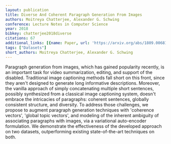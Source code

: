 ```yaml
---
layout: publication
title: Diverse And Coherent Paragraph Generation From Images
authors: Moitreya Chatterjee, Alexander G. Schwing
conference: Lecture Notes in Computer Science
year: 2018
bibkey: chatterjee2018diverse
citations: 67
additional_links: [{name: Paper, url: 'https://arxiv.org/abs/1809.00681'}]
tags: ["Datasets"]
short_authors: Moitreya Chatterjee, Alexander G. Schwing
---
```

Paragraph generation from images, which has gained popularity recently, is an
important task for video summarization, editing, and support of the disabled.
Traditional image captioning methods fall short on this front, since they
aren't designed to generate long informative descriptions. Moreover, the
vanilla approach of simply concatenating multiple short sentences, possibly
synthesized from a classical image captioning system, doesn't embrace the
intricacies of paragraphs: coherent sentences, globally consistent structure,
and diversity. To address those challenges, we propose to augment paragraph
generation techniques with 'coherence vectors', 'global topic vectors', and
modeling of the inherent ambiguity of associating paragraphs with images, via a
variational auto-encoder formulation. We demonstrate the effectiveness of the
developed approach on two datasets, outperforming existing state-of-the-art
techniques on both.